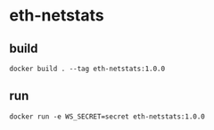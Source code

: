 # eth-netstats

## build

```
docker build . --tag eth-netstats:1.0.0
```

## run

```
docker run -e WS_SECRET=secret eth-netstats:1.0.0
```
